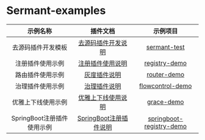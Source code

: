 # Sermant-examples

| 示例名称 | 插件文档 | 示例项目 |
| :---: | :---: | :---: |
|去源码插件开发模板|[去源码插件开发说明](https://github.com/huaweicloud/Sermant/blob/develop/docs/dev-guide/Sermant去源码插件开发说明.md)|[sermant-test](./sermant-test)|
|注册插件使用示例|[注册插件使用说明](https://github.com/huaweicloud/Sermant/blob/develop/docs/user-guide/registry/document.md)|[registry-demo](./registry-demo)|
|路由插件使用示例|[灰度插件说明](https://github.com/huaweicloud/Sermant/blob/develop/docs/user-guide/router/document.md)|[router-demo](./router-demo)|
|治理插件使用示例|[治理插件说明](https://github.com/huaweicloud/Sermant/tree/develop/docs/user-guide/flowcontrol/flowcontrol.md)|[flowcontrol-demo](./flowcontrol-demo)|
|优雅上下线使用示例|[优雅上下线使用说明](https://github.com/huaweicloud/Sermant/tree/develop/docs/user-guide/graceful/document.md)|[grace-demo](./grace-demo)|
|SpringBoot注册插件使用示例|[SpringBoot注册插件说明](https://github.com/huaweicloud/Sermant/tree/develop/docs/user-guide/springboot-registry/document.md)|[springboot-registry-demo](./registry-demo/springboot-registry-demo)|
